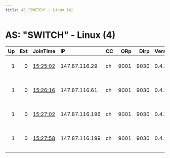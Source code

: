 ```yaml
---
title: AS "SWITCH" - Linux (4)
---
```


# AS: "SWITCH" - Linux (4)

|   Up |   Ext | JoinTime                                                                                            | IP             | CC   |   ORp |   Dirp | Version   | Contact                   | Nickname   |   eFamMembers |
|-----:|------:|:----------------------------------------------------------------------------------------------------|:---------------|:-----|------:|-------:|:----------|:--------------------------|:-----------|--------------:|
|    1 |     0 | [15:25:02](https://metrics.torproject.org/rs.html#details/10239403A7C1992D76FB45E20B89E98EFCE69DA4) | 147.87.116.29  | ch   |  9001 |   9030 | 0.4.1.6   | uva at yopmail dot com    | Uva        |             1 |
|    1 |     0 | [15:26:16](https://metrics.torproject.org/rs.html#details/237AB82991092CD6D4FADACE1229E84008E375D9) | 147.87.116.61  | ch   |  9001 |   9030 | 0.4.1.6   | rondoletia at yopmail dot | Rondoletia |             1 |
|    1 |     0 | [15:27:02](https://metrics.torproject.org/rs.html#details/07C7CFE3958C803F913730D980CE24094D7BC2A1) | 147.87.116.196 | ch   |  9001 |   9030 | 0.4.1.6   | pansy at yopmail dot com  | Pansy      |             1 |
|    1 |     0 | [15:27:58](https://metrics.torproject.org/rs.html#details/2276BF88347D03EBAA16DD9F635C0AE2E3972A7C) | 147.87.116.199 | ch   |  9001 |   9030 | 0.4.1.6   | zenobia at yopmail dot co | Zenobia    |             1 |
